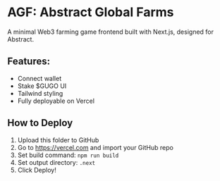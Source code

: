 # AGF: Abstract Global Farms

A minimal Web3 farming game frontend built with Next.js, designed for Abstract.

## Features:
- Connect wallet
- Stake $GUGO UI
- Tailwind styling
- Fully deployable on Vercel

## How to Deploy
1. Upload this folder to GitHub
2. Go to https://vercel.com and import your GitHub repo
3. Set build command: `npm run build`
4. Set output directory: `.next`
5. Click Deploy!
